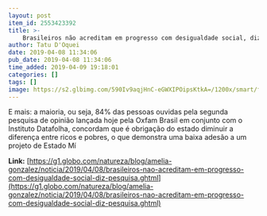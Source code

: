 ```yaml
---
layout: post
item_id: 2553423392
title: >-
    Brasileiros não acreditam em progresso com desigualdade social, diz pesquisa
author: Tatu D'Oquei
date: 2019-04-08 11:34:06
pub_date: 2019-04-08 11:34:06
time_added: 2019-04-09 19:18:01
categories: []
tags: []
image: https://s2.glbimg.com/590Iv9aqjHnC-eGWXIPOipsKtkA=/1200x/smart/filters:cover():strip_icc()/s.glbimg.com/jo/g1/f/original/2013/11/27/rio_1.jpg
---
```


E mais: a maioria, ou seja, 84% das pessoas ouvidas pela segunda pesquisa de opinião lançada hoje pela Oxfam Brasil em conjunto com o Instituto Datafolha, concordam que é obrigação do estado diminuir a diferença entre ricos e pobres, o que demonstra uma baixa adesão a um projeto de Estado Mí

**Link:** [https://g1.globo.com/natureza/blog/amelia-gonzalez/noticia/2019/04/08/brasileiros-nao-acreditam-em-progresso-com-desigualdade-social-diz-pesquisa.ghtml](https://g1.globo.com/natureza/blog/amelia-gonzalez/noticia/2019/04/08/brasileiros-nao-acreditam-em-progresso-com-desigualdade-social-diz-pesquisa.ghtml)

